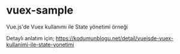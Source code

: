 # vuex-sample

Vue.js'de Vuex kullanımı ile State yönetimi örneği

Detaylı anlatım için; https://kodumunblogu.net/detail/vuejsde-vuex-kullanimi-ile-state-yonetimi
